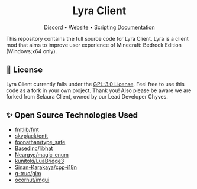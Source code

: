 <h1 align="center">
Lyra Client
</h1>
<p align="center">
 <a href="https://discord.gg/hvKjyErx" target="_blank">Discord</a>
 •
 <a href="https://discord.gg/hvKjyErx" target="_blank">Website</a>
 •
 <a href="https://discord.gg/hvKjyErx" target="_blank">Scripting Documentation</a>
</p>

This repository contains the full source code for Lyra Client. Lyra is a client mod that aims to improve user experience of Minecraft: Bedrock Edition (Windows;x64 only).

## 📄 License
Lyra Client currently falls under the [GPL-3.0 License](LICENSE). Feel free to use this code as a fork in your own project. Thank you!
Also please be aware we are forked from Selaura Client, owned by our Lead Developer Chyves.

## ✨ Open Source Technologies Used
- [fmtlib/fmt](https://github.com/fmtlib/fmt)
- [skypjack/entt](https://github.com/skypjack/entt)
- [foonathan/type_safe](https://github.com/foonathan/type_safe)
- [BasedInc/libhat](https://github.com/BasedInc/libhat)
- [Neargye/magic_enum](https://github.com/Neargye/magic_enum)
- [kunitoki/LuaBridge3](https://github.com/kunitoki/LuaBridge3)
- [Sinan-Karakaya/cpp-i18n](https://github.com/Sinan-Karakaya/cpp-i18n)
- [g-truc/glm](https://github.com/g-truc/glm)
- [ocornut/imgui](https://github.com/ocornut/imgui)
